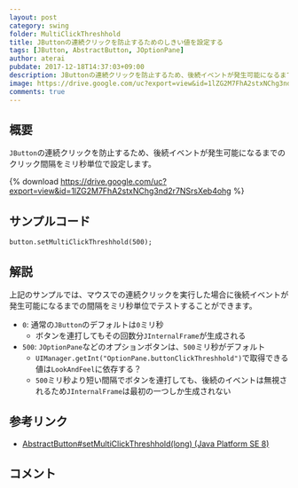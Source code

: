 ```yaml
---
layout: post
category: swing
folder: MultiClickThreshhold
title: JButtonの連続クリックを防止するためのしきい値を設定する
tags: [JButton, AbstractButton, JOptionPane]
author: aterai
pubdate: 2017-12-18T14:37:03+09:00
description: JButtonの連続クリックを防止するため、後続イベントが発生可能になるまでのクリック間隔をミリ秒単位で設定します。
image: https://drive.google.com/uc?export=view&id=1lZG2M7FhA2stxNChg3nd2r7NSrsXeb4ohg
comments: true
---
```

## 概要
`JButton`の連続クリックを防止するため、後続イベントが発生可能になるまでのクリック間隔をミリ秒単位で設定します。

{% download https://drive.google.com/uc?export=view&id=1lZG2M7FhA2stxNChg3nd2r7NSrsXeb4ohg %}

## サンプルコード
<pre class="prettyprint"><code>button.setMultiClickThreshhold(500);
</code></pre>

## 解説
上記のサンプルでは、マウスでの連続クリックを実行した場合に後続イベントが発生可能になるまでの間隔をミリ秒単位でテストすることができます。

- `0`: 通常の`JButton`のデフォルトは`0`ミリ秒
    - ボタンを連打してもその回数分`JInternalFrame`が生成される
- `500`: `JOptionPane`などのオプションボタンは、`500`ミリ秒がデフォルト
    - `UIManager.getInt("OptionPane.buttonClickThreshhold")`で取得できる値は`LookAndFeel`に依存する？
    - `500`ミリ秒より短い間隔でボタンを連打しても、後続のイベントは無視されるため`JInternalFrame`は最初の一つしか生成されない

<!-- dummy comment line for breaking list -->

## 参考リンク
- [AbstractButton#setMultiClickThreshhold(long) (Java Platform SE 8)](https://docs.oracle.com/javase/jp/8/docs/api/javax/swing/AbstractButton.html#setMultiClickThreshhold-long-)

<!-- dummy comment line for breaking list -->

## コメント
